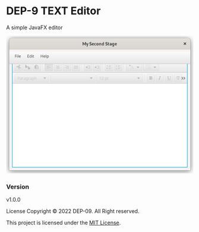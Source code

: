 # DEP-9 TEXT Editor

A simple JavaFX editor

![](Asset/img.png)
### Version
v1.0.0

License
Copyright &copy; 2022 DEP-09. All Right reserved.

This project is licensed under the [MIT License](LICENSE.txt).

